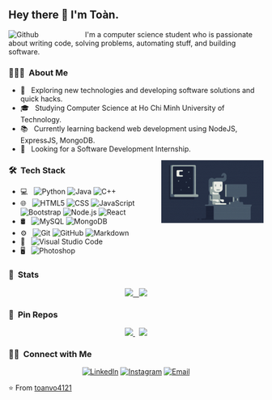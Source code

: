 ## Hey there 👋 I'm Toàn.

<img width="30%" align="left" alt="Github" src="https://user-images.githubusercontent.com/48678280/88862734-4903af80-d201-11ea-968b-9c939d88a37c.gif" />

I'm a computer science student who is passionate about writing code, solving problems, automating stuff, and building software.

### 👨🏻‍💻 &nbsp;About Me

- 🤔 &nbsp; Exploring new technologies and developing software solutions and quick hacks.
- 🎓 &nbsp; Studying Computer Science at Ho Chi Minh University of Technology.
- 📚 &nbsp; Currently learning backend web development using NodeJS, ExpressJS, MongoDB.
- 👯 &nbsp; Looking for a Software Development Internship.

<img width="40%" align="right" alt="Github" src="https://raw.githubusercontent.com/AVS1508/AVS1508/master/assets/Night-Coding.gif" />

### 🛠 &nbsp;Tech Stack

- 💻 &nbsp;
  ![Python](https://img.shields.io/badge/-Python-333333?style=plastic&logo=python)
  ![Java](https://img.shields.io/badge/-Java-333333?style=plastic&logo=Java&logoColor=007396)
  ![C++](https://img.shields.io/badge/-C++-333333?style=plastic&logo=C%2B%2B&logoColor=00599C)
- 🌐 &nbsp;
  ![HTML5](https://img.shields.io/badge/-HTML5-333333?style=plastic&logo=HTML5)
  ![CSS](https://img.shields.io/badge/-CSS-333333?style=plastic&logo=CSS3&logoColor=1572B6)
  ![JavaScript](https://img.shields.io/badge/-JavaScript-333333?style=plastic&logo=javascript)
  ![Bootstrap](https://img.shields.io/badge/-Bootstrap-333333?style=plastic&logo=bootstrap&logoColor=563D7C)
  ![Node.js](https://img.shields.io/badge/-Node.js-333333?style=plastic&logo=node.js)
  ![React](https://img.shields.io/badge/-React-333333?style=plastic&logo=react)
- 🛢 &nbsp;
  ![MySQL](https://img.shields.io/badge/-MySQL-333333?style=plastic&logo=mysql)
  ![MongoDB](https://img.shields.io/badge/-MongoDB-333333?style=plastic&logo=mongodb)
- ⚙️ &nbsp;
  ![Git](https://img.shields.io/badge/-Git-333333?style=plastic&logo=git)
  ![GitHub](https://img.shields.io/badge/-GitHub-333333?style=plastic&logo=github)
  ![Markdown](https://img.shields.io/badge/-Markdown-333333?style=plastic&logo=markdown)
- 🔧 &nbsp;
  ![Visual Studio Code](https://img.shields.io/badge/-Visual%20Studio%20Code-333333?style=plastic&logo=visual-studio-code&logoColor=007ACC)
- 🖥 &nbsp;
  ![Photoshop](https://img.shields.io/badge/-Photoshop-333333?style=plastic&logo=adobe-photoshop)

### 🔎 &nbsp;Stats

<p align="center" >
<a href="https://github.com/toanvo4121">
  <img height="170em" src="https://github-readme-stats.vercel.app/api?username=toanvo4121&theme=radical&show_icons=true" />
  &nbsp;
  <img height="170em" src="https://github-readme-stats.vercel.app/api/top-langs/?username=toanvo4121&theme=radical&layout=compact" />
</a>
</p>

### 📌 &nbsp;Pin Repos
<p align="center" >
  <a href="https://github.com/toanvo4121/CSE-VideoStreamingApplication">
  <img height="150em" src="https://github-readme-stats.vercel.app/api/pin/?username=toanvo4121&repo=CSE-VideoStreamingApplication&show_icons=true&theme=radical" />
  </a>
  &nbsp;
  <a href="https://github.com/toanvo4121/cse-do_an_cnpm-vitamim">
  <img height="150em" src="https://github-readme-stats.vercel.app/api/pin/?username=toanvo4121&repo=cse-do_an_cnpm-vitamim&show_icons=true&theme=radical" />
  </a>
</p>

<h3> 🤝🏻 &nbsp;Connect with Me </h3>

<p align="center">
<a href="https://www.facebook.com/toanvo4121/"><img alt="LinkedIn" src="https://img.shields.io/badge/Facebook-To%C3%A0n%20V%C3%B5-blue?style=plastic&logo=facebook"></a>
<a href="https://www.instagram.com/toanvo4121/"><img alt="Instagram" src="https://img.shields.io/badge/Instagram-toanvo4121-red?style=plastic&logo=instagram"></a>
<a href="mailto:toan.vo4121@hcmut.edu.vn"><img alt="Email" src="https://img.shields.io/badge/Email-toan.vo4121@hcmut.edu.vn-success?style=plastic&logo=gmail"></a>
</p>

⭐️ From [toanvo4121](https://github.com/toanvo4121)
